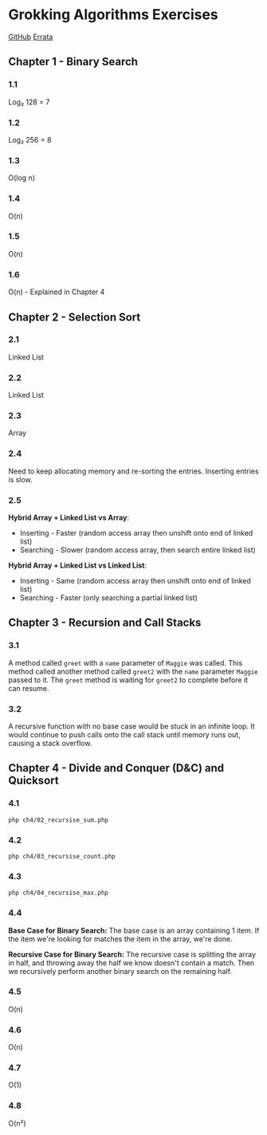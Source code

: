# Grokking Algorithms Exercises

[GitHub](https://github.com/egonSchiele/grokking_algorithms)
[Errata](https://www.adit.io/errata.html)

## Chapter 1 - Binary Search

### 1.1
Log₂ 128 = 7

### 1.2
Log₂ 256 = 8

### 1.3
O(log n)

### 1.4
O(n)

### 1.5
O(n)

### 1.6
O(n) - Explained in Chapter 4


## Chapter 2 - Selection Sort

### 2.1
Linked List

### 2.2
Linked List

### 2.3
Array

### 2.4
Need to keep allocating memory and re-sorting the entries. Inserting entries is slow.

### 2.5
**Hybrid Array + Linked List vs Array**:
- Inserting - Faster (random access array then unshift onto end of linked list)
- Searching - Slower (random access array, then search entire linked list)

**Hybrid Array + Linked List vs Linked List**:
- Inserting - Same (random access array then unshift onto end of linked list)
- Searching - Faster (only searching a partial linked list)


## Chapter 3 - Recursion and Call Stacks

### 3.1
A method called `greet` with a `name` parameter of `Maggie` was called.
This method called another method called `greet2` with the `name` parameter `Maggie` passed to it.
The `greet` method is waiting for `greet2` to complete before it can resume.

### 3.2
A recursive function with no base case would be stuck in an infinite loop.
It would continue to push calls onto the call stack until memory runs out, causing a stack overflow.


## Chapter 4 - Divide and Conquer (D&C) and Quicksort

### 4.1
`php ch4/02_recursise_sum.php`

### 4.2
`php ch4/03_recursise_count.php`

### 4.3
`php ch4/04_recursise_max.php`

### 4.4
**Base Case for Binary Search:**
The base case is an array containing 1 item.
If the item we're looking for matches the item in the array, we're done.

**Recursive Case for Binary Search:**
The recursive case is splitting the array in half, and throwing away the half we know doesn't contain a match.
Then we recursively perform another binary search on the remaining half.

### 4.5
O(n)

### 4.6
O(n)

### 4.7
O(1)

### 4.8
O(n²)
